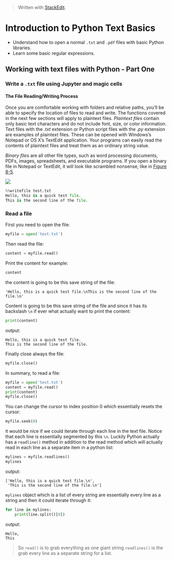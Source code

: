 > Written with [StackEdit](https://stackedit.io/).

# Introduction to Python Text Basics

- Understand how to open a normal `.txt` and `.pdf` files with basic Python libraries.
- Learn some basic regular expressions.

## Working with text files with Python - Part One

### Write a `.txt` file using Jupyter and magic cells

####  The File Reading/Writing Process

Once you are comfortable working with folders and relative paths, you’ll be able to specify the location of files to read and write. The functions covered in the next few sections will apply to plaintext files.  _Plaintext files_  contain only basic text characters and do not include font, size, or color information. Text files with the  _.txt_  extension or Python script files with the  _.py_  extension are examples of plaintext files. These can be opened with Windows’s Notepad or OS X’s TextEdit application. Your programs can easily read the contents of plaintext files and treat them as an ordinary string value.

_Binary files_  are all other file types, such as word processing documents, PDFs, images, spreadsheets, and executable programs. If you open a binary file in Notepad or TextEdit, it will look like scrambled nonsense, like in  [Figure 8-5](https://automatetheboringstuff.com/chapter8/#calibre_link-86 "Figure 8-5. The Windows calc.exe program opened in Notepad").

![](https://automatetheboringstuff.com/images/000046.jpg)

```python
%%writefile test.txt
Hello, this is a quick test file.
This is the second line of the file.
```

### Read a file

First you need to open the file:
```python
myfile = open('test.txt')
```
Then read the file:
```python
content = myfile.read()
```
Print the content for example:
```python
content
```
the content is going to be this save string of the file:
```
'Hello, this is a quick test file.\nThis is the second line of the file.\n'
```
Content is going to be this save string of the file and since it has its backslash `\n` if ever what actually want to print the content:
```python
print(content)
```
output:
```
Hello, this is a quick test file.
This is the second line of the file.
```
Finally close always the file:
```python
myfile.close()
```
In summary, to read a file:
```python
myfile = open('test.txt')
content = myfile.read()
print(content)
myfile.close()
```
You can change the cursor to index position 0 which essentially resets the cursor:
```python
myfile.seek(0)
```
it would be nice if we could iterate through each line in the text file. Notice that each line is essentially segmented by this `\n`. Luckily Python actually has a `readline()` method in addition to the read method which will actually read in each line as a separate item in a python list:
```python
mylines = myfile.readlines()
mylines
```
output:
```
['Hello, this is a quick test file.\n',
 'This is the second line of the file.\n']
```
`mylines` object which is a list of every string are essentially every line as a string and then it could iterate through it:
```python
for line in mylines:
    print(line.split()[0])
```
output:
```
Hello,
This
```
>So `read()` is to grab everything as one giant string `readlines()` is the grab every line as a separate string for a list.
<!--stackedit_data:
eyJoaXN0b3J5IjpbLTE3MjM3ODk3MjgsMTAzMjMxNTc4NSwtNT
g4NzM1NTQ1LC0yMDQxNzEzNTYwXX0=
-->
